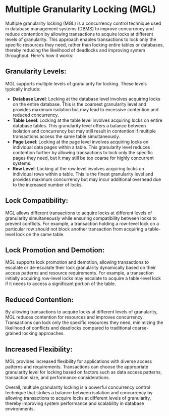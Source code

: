 # Multiple Granularity Locking (MGL)

Multiple granularity locking (MGL) is a concurrency control technique used in database management systems (DBMS) to improve concurrency and reduce contention by allowing transactions to acquire locks at different levels of granularity. This approach enables transactions to lock only the specific resources they need, rather than locking entire tables or databases, thereby reducing the likelihood of deadlocks and improving system throughput. Here's how it works:

## Granularity Levels:
MGL supports multiple levels of granularity for locking. These levels typically include:
- **Database Level**: Locking at the database level involves acquiring locks on the entire database. This is the coarsest granularity level and provides maximum isolation but may lead to excessive contention and reduced concurrency.
- **Table Level**: Locking at the table level involves acquiring locks on entire database tables. This granularity level offers a balance between isolation and concurrency but may still result in contention if multiple transactions access the same table simultaneously.
- **Page Level**: Locking at the page level involves acquiring locks on individual data pages within a table. This granularity level reduces contention further by allowing transactions to lock only the specific pages they need, but it may still be too coarse for highly concurrent systems.
- **Row Level**: Locking at the row level involves acquiring locks on individual rows within a table. This is the finest granularity level and provides maximum concurrency but may incur additional overhead due to the increased number of locks.

## Lock Compatibility:
MGL allows different transactions to acquire locks at different levels of granularity simultaneously while ensuring compatibility between locks to prevent conflicts. For example, a transaction holding a row-level lock on a particular row should not block another transaction from acquiring a table-level lock on the same table.

## Lock Promotion and Demotion:
MGL supports lock promotion and demotion, allowing transactions to escalate or de-escalate their lock granularity dynamically based on their access patterns and resource requirements. For example, a transaction initially acquiring row-level locks may escalate to acquire a table-level lock if it needs to access a significant portion of the table.

## Reduced Contention:
By allowing transactions to acquire locks at different levels of granularity, MGL reduces contention for resources and improves concurrency. Transactions can lock only the specific resources they need, minimizing the likelihood of conflicts and deadlocks compared to traditional coarse-grained locking approaches.

## Increased Flexibility:
MGL provides increased flexibility for applications with diverse access patterns and requirements. Transactions can choose the appropriate granularity level for locking based on factors such as data access patterns, transaction size, and performance considerations.

Overall, multiple granularity locking is a powerful concurrency control technique that strikes a balance between isolation and concurrency by allowing transactions to acquire locks at different levels of granularity, thereby improving system performance and scalability in database environments.

